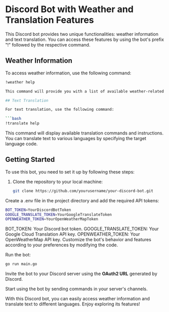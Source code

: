 # Discord Bot with Weather and Translation Features

This Discord bot provides two unique functionalities: weather information and text translation. You can access these features by using the bot's prefix "!" followed by the respective command.

## Weather Information

To access weather information, use the following command:

```bash
!weather help

This command will provide you with a list of available weather-related commands and options. You can retrieve weather data for specific locations and get details such as temperature, weather description, and humidity.

## Text Translation

For text translation, use the following command:

```bash
!translate help
```

This command will display available translation commands and instructions. You can translate text to various languages by specifying the target language code.

## Getting Started

To use this bot, you need to set it up by following these steps:

1. Clone the repository to your local machine:

   ```bash
   git clone https://github.com/yourusername/your-discord-bot.git
   ```

Create a .env file in the project directory and add the required API tokens:
 ```bash
BOT_TOKEN=YourDiscordBotToken
GOOGLE_TRANSLATE_TOKEN=YourGoogleTranslateToken
OPENWEATHER_TOKEN=YourOpenWeatherMapToken
```

BOT_TOKEN: Your Discord bot token.
GOOGLE_TRANSLATE_TOKEN: Your Google Cloud Translation API key.
OPENWEATHER_TOKEN: Your OpenWeatherMap API key.
Customize the bot's behavior and features according to your preferences by modifying the code.

Run the bot:
 ```bash
go run main.go
```

Invite the bot to your Discord server using the **OAuth2 URL** generated by Discord.

Start using the bot by sending commands in your server's channels.

With this Discord bot, you can easily access weather information and translate text to different languages. Enjoy exploring its features!

